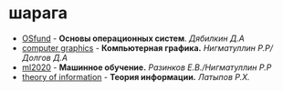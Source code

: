 # шарага

* [OSfund](https://github.com/loverdom/kfu/tree/master/OSfund) - **Основы операционных систем**.  *Дябилкин Д.А* 
* [computer graphics](https://github.com/loverdom/kfu/tree/master/computer%20graphics) - **Компьютерная графика.** *Нигматуллин Р.Р/Долгов Д.А*
* [ml2020](https://github.com/loverdom/kfu/tree/master/ml2020) - **Машинное обучение.** *Разинков Е.В./Нигматуллин Р.Р* 
* [theory of information](https://github.com/loverdom/kfu/tree/master/theory%20of%20information) - **Теория информации.** *Латыпов Р.Х.*

